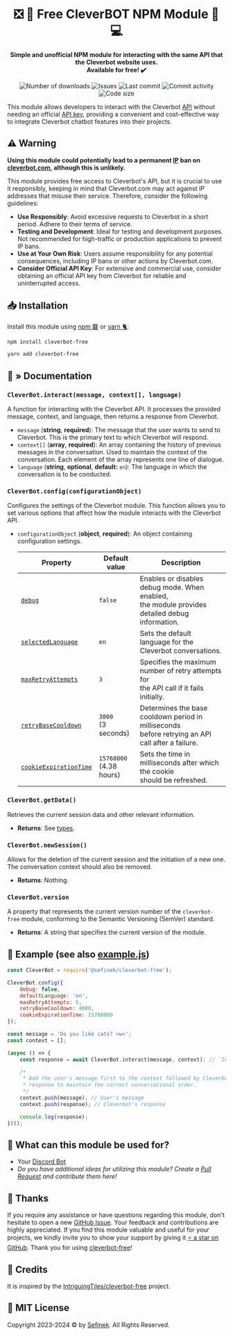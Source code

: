 <div align="center">
    <h1>❎ 💸 Free CleverBOT NPM Module 🤖 💻</h1>
    <p>
        <b>
            Simple and unofficial NPM module for interacting with the same API that the Cleverbot website uses.<br>
            Available for free! ✔️
        </b>
    </p>
    <p>
        <a href="https://www.npmjs.com/package/@sefinek/cleverbot-free" target="_blank" title="@sefinek/cleverbot-free - npm" style="text-decoration:none">
            <img src="https://img.shields.io/npm/dt/@sefinek/cleverbot-free?maxAge=3600" alt="Number of downloads">
            <img src="https://img.shields.io/github/issues/sefinek24/cleverbot-free" alt="Issues">
            <img src="https://img.shields.io/github/last-commit/sefinek24/cleverbot-free" alt="Last commit">
            <img src="https://img.shields.io/github/commit-activity/w/sefinek24/cleverbot-free" alt="Commit activity">
            <img src="https://img.shields.io/github/languages/code-size/sefinek24/cleverbot-free" alt="Code size">
        </a>
    </p>
</div>

This module allows developers to interact with the Cleverbot [API](https://en.wikipedia.org/wiki/API) without needing an official [API key](https://en.wikipedia.org/wiki/API_key),
providing a convenient and cost-effective way to integrate Cleverbot chatbot features into their projects.


## ⚠️ Warning
**Using this module could potentially lead to a permanent [IP](https://en.wikipedia.org/wiki/IP_address) ban on [cleverbot.com](https://www.cleverbot.com), although this is unlikely.**

This module provides free access to Cleverbot's API, but it is crucial to use it responsibly, keeping in mind that Cleverbot.com may act against IP addresses that misuse their service.
Therefore, consider the following guidelines:
- **Use Responsibly**: Avoid excessive requests to Cleverbot in a short period. Adhere to their terms of service.
- **Testing and Development**: Ideal for testing and development purposes. Not recommended for high-traffic or production applications to prevent IP bans.
- **Use at Your Own Risk**: Users assume responsibility for any potential consequences, including IP bans or other actions by Cleverbot.com.
- **Consider Official API Key**: For extensive and commercial use, consider obtaining an official API key from Cleverbot for reliable and uninterrupted access.


## 📥 Installation
Install this module using [npm 🟥](https://www.npmjs.com) or [yarn 🐈](https://yarnpkg.com):
```bash
npm install cleverbot-free
```
```bash
yarn add cleverbot-free
```


## 🔧 » Documentation

### `CleverBot.interact(message, context[], language)`
A function for interacting with the Cleverbot API. It processes the provided message, context, and language, then returns a response from Cleverbot.

- `message` (**string**, **required**): The message that the user wants to send to Cleverbot. This is the primary text to which Cleverbot will respond.
- `context[]` (**array**, **required**): An array containing the history of previous messages in the conversation. Used to maintain the context of the conversation. Each element of the array represents one line of dialogue.
- `language` (**string**, **optional**, **default:** `en`): The language in which the conversation is to be conducted.

### `CleverBot.config(configurationObject)`
Configures the settings of the Cleverbot module. This function allows you to set various options that affect how the module interacts with the Cleverbot API.

- `configurationObject` (**object**, **required**): An object containing configuration settings.

  | Property                                                                                     | Default value              | Description                                                                                         |
  |----------------------------------------------------------------------------------------------|----------------------------|-----------------------------------------------------------------------------------------------------|
  | [`debug`](https://github.com/sefinek24/cleverbot-free/blob/main/index.js#L9)                 | `false`                    | Enables or disables debug mode. When enabled,<br>the module provides detailed debug information.    |
  | [`selectedLanguage`](https://github.com/sefinek24/cleverbot-free/blob/main/index.js#L10)     | `en`                       | Sets the default language for the Cleverbot conversations.                                          |
  | [`maxRetryAttempts`](https://github.com/sefinek24/cleverbot-free/blob/main/index.js#L11)     | `3`                        | Specifies the maximum number of retry attempts for<br>the API call if it fails initially.           |
  | [`retryBaseCooldown`](https://github.com/sefinek24/cleverbot-free/blob/main/index.js#L12)    | `3000`<br>(3 seconds)      | Determines the base cooldown period in milliseconds<br>before retrying an API call after a failure. |
  | [`cookieExpirationTime`](https://github.com/sefinek24/cleverbot-free/blob/main/index.js#L13) | `15768000`<br>(4.38 hours) | Sets the time in milliseconds after which the cookie<br>should be refreshed.                        |

### `CleverBot.getData()`
Retrieves the current session data and other relevant information.

- **Returns**: See [types](https://github.com/sefinek24/cleverbot-free/blob/c0c6748fb8828a611b005216e768af370cb61ea4/index.d.ts#L64).

### `CleverBot.newSession()`
Allows for the deletion of the current session and the initiation of a new one. The conversation context should also be removed.

- **Returns**: Nothing.

### `CleverBot.version`
A property that represents the current version number of the `cleverbot-free` module, conforming to the Semantic Versioning (SemVer) standard.

- **Returns**: A string that specifies the current version of the module.


## 💬 Example (see also [example.js](example.js))
```js
const CleverBot = require('@sefinek/cleverbot-free');

CleverBot.config({
    debug: false,
    defaultLanguage: 'en',
    maxRetryAttempts: 5,
    retryBaseCooldown: 4000,
    cookieExpirationTime: 15768000
});

const message = 'Do you like cats? >w<';
const context = [];

(async () => {
    const response = await CleverBot.interact(message, context); // `Input`, `conversation context`, `language` is not required if you are using `CleverBot.config` with `defaultLanguage`

    /*
     * Add the user's message first to the context followed by Cleverbot's
     * response to maintain the correct conversational order.
     */
    context.push(message); // User's message 
    context.push(response); // Cleverbot's response

    console.log(response);
})();
```


## 🤔 What can this module be used for?
- Your [Discord Bot](https://discord.com/developers/docs/intro)
- *Do you have additional ideas for utilizing this module? Create a [Pull Request](https://github.com/sefinek24/cleverbot-free/pulls) and contribute them here!*


## 💙 Thanks
If you require any assistance or have questions regarding this module, don't hesitate to open a new [GitHub Issue](https://github.com/sefinek24/cleverbot-free/issues).
Your feedback and contributions are highly appreciated.
If you find this module valuable and useful for your projects, we kindly invite you to show your support by giving it [⭐ a star on GitHub](https://github.com/sefinek24/cleverbot-free).
Thank you for using [cleverbot-free](https://www.npmjs.com/package/cleverbot-free)!


## 🔖 Credits
It is inspired by the [IntriguingTiles/cleverbot-free](https://github.com/IntriguingTiles/cleverbot-free) project.


## 📝 MIT License
Copyright 2023-2024 © by [Sefinek](https://sefinek.net). All Rights Reserved.